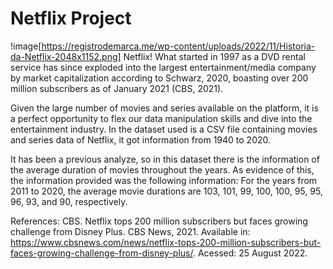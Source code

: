 # Netflix Project
!image[https://registrodemarca.me/wp-content/uploads/2022/11/Historia-da-Netflix-2048x1152.png]
Netflix! What started in 1997 as a DVD rental service has since exploded into the largest entertainment/media company by market capitalization according to Schwarz, 2020, boasting over 200 million subscribers as of January 2021 (CBS, 2021).

Given the large number of movies and series available on the platform, it is a perfect opportunity to flex our data manipulation skills and dive into the entertainment industry. In the dataset used is a CSV file containing movies and series data of Netflix, it got information from 1940 to 2020.

It has been a previous analyze, so in this dataset there is the information of the average duration of movies throughout the years.
As evidence of this, the information provided was the following information: For the years from 2011 to 2020, the average movie durations are 103, 101, 99, 100, 100, 95, 95, 96, 93, and 90, respectively.

References:
CBS. Netflix tops 200 million subscribers but faces growing challenge from Disney Plus. CBS 
News, 2021. Available in: https://www.cbsnews.com/news/netflix-tops-200-million-subscribers-but-faces-growing-challenge-from-disney-plus/. Acessed: 25 August 2022.
